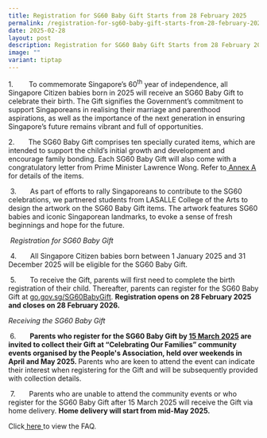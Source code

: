 ```yaml
---
title: Registration for SG60 Baby Gift Starts from 28 February 2025
permalink: /registration-for-sg60-baby-gift-starts-from-28-february-2025/
date: 2025-02-28
layout: post
description: Registration for SG60 Baby Gift Starts from 28 February 2025
image: ""
variant: tiptap
---
```

<p>1.&nbsp;&nbsp;&nbsp;&nbsp;&nbsp;&nbsp;&nbsp;&nbsp;To commemorate Singapore’s
60<sup>th</sup> year of independence, all Singapore Citizen babies born
in 2025 will receive an SG60 Baby Gift to celebrate their birth. The Gift
signifies the Government’s commitment to support Singaporeans in realising
their marriage and parenthood aspirations, as well as the importance of
the next generation in ensuring Singapore’s future remains vibrant and
full of opportunities.</p>
<p>2. &nbsp;&nbsp;&nbsp;&nbsp;&nbsp; The SG60 Baby Gift comprises ten specially
curated items, which are intended to support the child’s initial growth
and development and encourage family bonding. Each SG60 Baby Gift will
also come with a congratulatory letter from Prime Minister Lawrence Wong.
Refer to<a href="/files/media-centre/press-releases/Annex_A_SG60.pdf" rel="noopener noreferrer nofollow" target="_blank"> <u>Annex A</u> </a>for
details of the items.</p>
<p>&nbsp;3.&nbsp;&nbsp;&nbsp;&nbsp;&nbsp;&nbsp; As part of efforts to rally
Singaporeans to contribute to the SG60 celebrations, we partnered students
from LASALLE College of the Arts to design the artwork on the SG60 Baby
Gift items. The artwork features SG60 babies and iconic Singaporean landmarks,
to evoke a sense of fresh beginnings and hope for the future.</p>
<p>&nbsp;<em>Registration for SG60 Baby Gift</em>
</p>
<p>&nbsp;4.&nbsp;&nbsp;&nbsp;&nbsp;&nbsp;&nbsp; All Singapore Citizen babies
born between 1 January 2025 and 31 December 2025 will be eligible for the
SG60 Baby Gift.</p>
<p>&nbsp;5.&nbsp;&nbsp;&nbsp;&nbsp;&nbsp;&nbsp; To receive the Gift, parents
will first need to complete the birth registration of their child. Thereafter,
parents can register for the SG60 Baby Gift at <a href="go.gov.sg/SG60BabyGift" rel="noopener noreferrer nofollow" target="_blank">go.gov.sg/SG60BabyGift</a>. <strong>Registration opens on 28 February 2025 and closes on 28 February 2026.</strong>
</p>
<p><em>Receiving the SG60 Baby Gift</em>
</p>
<p><strong>&nbsp;</strong>6.&nbsp;&nbsp;&nbsp;&nbsp;&nbsp;&nbsp; <strong>Parents who register for the SG60 Baby Gift by <u>15 March 2025</u> are invited to collect their Gift at “Celebrating Our Families” community events organised by the People's Association, held over weekends in April and May 2025. </strong>Parents
who are keen to attend the event can indicate their interest when registering
for the Gift and will be subsequently provided with collection details.</p>
<p>&nbsp;7.&nbsp;&nbsp;&nbsp;&nbsp;&nbsp;&nbsp; Parents who are unable to
attend the community events or who register for the SG60 Baby Gift after
15 March 2025 will receive the Gift via home delivery. <strong>Home delivery will start from mid-May 2025.</strong>
</p>
<p></p>
<p></p>
<p></p>
<p>Click<a href="/files/media-centre/press-releases/Annex_B_SG60_BabyGift.pdf" rel="noopener noreferrer nofollow" target="_blank"> here </a>to
view the FAQ.</p>
<p></p>
